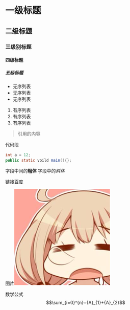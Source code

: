 # 一级标题
## 二级标题
### 三级别标题
#### 四级标题
##### 五级标题


* 无序列表
* 无序列表
* 无序列表

1. 有序列表
2. 有序列表
3. 有序列表

>引用的内容

代码段

```java
int a = 12;
public static voild main(){};
```

字段中间的**粗体**
字段中的*斜体*

链接[百度](http://www.baidu.com)

图片![tu](../static/image/t1.jpg)

数学公式
$$\sum_{i=0}^{n}={A}_{1}+{A}_{2}$$
